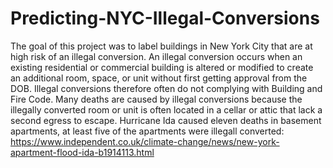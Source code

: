 # Predicting-NYC-Illegal-Conversions

The goal of this project was to label buildings in New York City that are at high risk of an illegal conversion. An illegal conversion occurs when an existing residential or commercial building is altered or modified to create an additional room, space, or unit without first getting approval from the DOB. Illegal conversions therefore often do not complying with Building and Fire Code. Many deaths are caused by illegal conversions because the illegally converted room or unit is often located in a cellar or attic that lack a second egress to escape. Hurricane Ida caused eleven deaths in basement apartments, at least five of the apartments were illegall converted:
https://www.independent.co.uk/climate-change/news/new-york-apartment-flood-ida-b1914113.html

